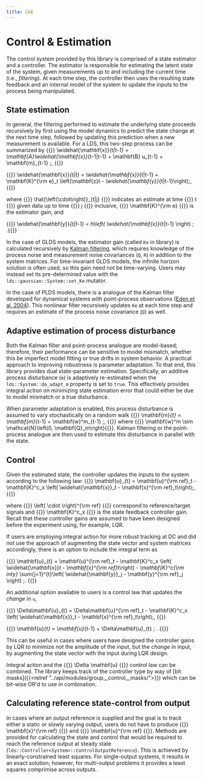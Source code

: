 ```yaml
---
title: C&E
---
```


# Control & Estimation
The control system provided by this library is comprised of a state estimator and a controller. The estimator is responsible for estimating the latent state of the system, given measurements up to and including the current time (i.e., *filtering*). At each time step, the controller then uses the resulting state feedback and an internal model of the system to update the inputs to the process being manipulated.

## State estimation
In general, the filtering performed to estimate the underlying state proceeds recursively by first using the model dynamics to predict the state change at the next time step, followed by updating this prediction when a new measurement is available. For a LDS, this two-step process can be summarized by
{{<katex display>}}
\widehat{\mathbf{x}}_{t|t-1} = \mathbf{A}\widehat{\mathbf{x}}_{t-1|t-1} + \mathbf{B} u_{t-1} + \mathbf{m}_{t-1} \;,
{{</katex>}}

{{<katex display>}}
\widehat{\mathbf{x}}_{t|t} = \widehat{\mathbf{x}}_{t|t-1} + \mathbf{K}^{\rm e}_t \left(\mathbf{z}_t - \widehat{\mathbf{y}}_{t|t-1}\right)\;,
{{</katex>}}

where {{<katex>}} \hat{\left(\cdot\right)}_{t|j} {{</katex>}} indicates an estimate at time {{<katex>}} t {{</katex>}} given data up to time {{<katex>}} j {{</katex>}} inclusive, {{<katex>}} \mathbf{K}^{\rm e} {{</katex>}} is the estimator gain, and

{{<katex display>}} \widehat{\mathbf{y}}_{t|t-1} = h\left( \widehat{\mathbf{x}}_{t|t-1} \right) \; .{{</katex>}}

In the case of GLDS models, the estimator gain (called `Ke` in library) is calculated recursively by [Kalman filtering](https://en.wikipedia.org/wiki/Kalman_filter), which requires knowledge of the process noise and measurement noise covariances (`Q`, `R`) in addition to the system matrices. For time-invariant GLDS models, the infinite horizon solution is often used, so this gain need not be time-varying. Users may instead set its pre-determined value with the `lds::gaussian::System::set_Ke` mutator.

In the case of PLDS models, there is a analogue of the Kalman filter developed for dynamical systems with point-process observations ([Eden et al. 2004](http://www.stat.columbia.edu/~liam/teaching/neurostat-spr11/papers/brown-et-al/eden2004.pdf)). This nonlinear filter recursively updates `Ke` at each time step and requires an estimate of the process noise covariance (`Q`) as well.

## Adaptive estimation of process disturbance
Both the Kalman filter and point-process analogue are model-based; therefore, their performance can be sensitive to model mismatch, whether this be imperfect model fitting or true drifts in system behavior. A practical approach to improving robustness is parameter adaptation. To that end, this library provides dual state-parameter estimation. Specifically, an additive process disturbance (`m`) is adaptively re-estimated when the `lds::System::do_adapt_m` property is set to `true`. This effectively provides integral action on minimizing state estimation error that could either be due to model mismatch or a true disturbance.

When parameter adaptation is enabled, this process disturbance is assumed to vary stochastically on a random walk
{{<katex display>}}
\mathbf{m}_{t} = \mathbf{m}_{t-1} + \mathbf{w}^m_{t-1} \;,
{{</katex>}}
where {{<katex>}} \mathbf{w}^m \sim \mathcal{N}\left(0, \mathbf{Q}_m\right){{</katex>}}. Kalman filtering or the point-process analogue are then used to estimate this disturbance in parallel with the state.

## Control
Given the estimated state, the controller updates the inputs to the system according to the following law:
{{<katex display>}}
\mathbf{u}_{t} = \mathbf{u}^{\rm ref}_t - \mathbf{K}^c_x \left( \widehat{\mathbf{x}}_t - \mathbf{x}^{\rm ref}_t\right)\;,
{{</katex>}}

where {{<katex>}} \left( \cdot \right)^{\rm ref} {{</katex>}} correspond to reference/target signals and {{<katex>}} \mathbf{K}^c_x {{</katex>}} is the state feedback controller gain. Recall that these controller gains are assumed to have been designed before the experiment using, for example, LQR.

If users are employing integral action for more robust tracking at DC and did not use the approach of augmenting the state vector and system matrices accordingly, there is an option to include the integral term as

{{<katex display>}}
\mathbf{u}_{t} = \mathbf{u}^{\rm ref}_t - \mathbf{K}^c_x \left( \widehat{\mathbf{x}}_t - \mathbf{x}^{\rm ref}_t\right) - \mathbf{K}^c_{\rm inty} \sum_{j=1}^{t}\left( \widehat{\mathbf{y}}_j - \mathbf{y}^{\rm ref}_j \right) \;.
{{</katex>}}

An additional option available to users is a control law that updates the *change* in `u`,

{{<katex display>}}
\Delta\mathbf{u}_{t} = \Delta\mathbf{u}^{\rm ref}_t - \mathbf{K}^c_x \left( \widehat{\mathbf{x}}_t - \mathbf{x}^{\rm ref}_t\right)\;,
{{</katex>}}

{{<katex display>}}
\mathbf{u}_{t} = \mathbf{u}_{t-1} + \Delta\mathbf{u}_{t} \; .
{{</katex>}}

This can be useful in cases where users have designed the controller gains by LQR to minimize *not* the amplitude of the input, but the *change* in input, by augmenting the state vector with the input during LQR design.

Integral action and the {{<katex>}} \Delta \mathbf{u} {{</katex>}} control law can be combined. The library keeps track of the controller type by way of [bit masks]({{<relref "../api/modules/group__control__masks/">}}) which can be bit-wise OR'd to use in combination.

## Calculating reference state-control from output
In cases where an output reference is supplied and the goal is to track either a static or slowly varying output, users do not have to produce {{<katex>}} \mathbf{x}^{\rm ref} {{</katex>}} and {{<katex>}} \mathbf{u}^{\rm ref} {{</katex>}}. Methods are provided for calculating the state and control that would be required to reach the reference output at steady state (`lds::Controller<System>::ControlOutputReference`). This is achieved by linearly-constrained least squares. For single-output systems, it results in an exact solution; however, for multi-output problems it provides a least squares comprimise across outputs.

